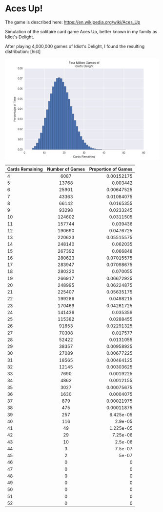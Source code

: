 # Aces Up!

The game is described here: https://en.wikipedia.org/wiki/Aces_Up

Simulation of the solitaire card game Aces Up, better known in my family as Idiot's Delight.

After playing 4,000,000 games of Idiot's Delight, I found the resulting distribution: [hist]

![Snapshot](./images/figure_1.png)

| Cards Remaining | Number of Games | Proportion of Games  |
| ------------- |:-------------:| -----:|
| 4 | 6087 | 0.00152175 |
| 5 | 13768 | 0.003442 |
| 6 | 25901 | 0.00647525 |
| 7 | 43363 | 0.01084075 |
| 8 | 66142 | 0.0165355 |
| 9 | 93298 | 0.0233245 |
| 10 | 124602 | 0.0311505 |
| 11 | 157744 | 0.039436 |
| 12 | 190690 |  0.0476725 |
| 13 | 220623 | 0.05515575 |
| 14 | 248140 | 0.062035 |
| 15 | 267392 | 0.066848 |
| 16 | 280623 | 0.07015575 |
| 17 | 283947 | 0.07098675 |
| 18 | 280220 | 0.070055 |
| 19 | 266917 | 0.06672925 |
| 20 | 248995 | 0.06224875 |
| 21 | 225407 | 0.05635175 |
| 22 | 199286 | 0.0498215 |
| 23 | 170469 | 0.04261725 |
| 24 | 141436 | 0.035359 |
| 25 | 115382 | 0.0288455 |
| 26 | 91653 | 0.02291325 |
| 27 | 70308 | 0.017577 |
| 28 | 52422 |  0.0131055|
| 29 | 38357 | 0.00958925 |
| 30 | 27089 | 0.00677225 |
| 31 | 18565 | 0.00464125 |
| 32 | 12145 | 0.00303625 |
| 33 | 7690 | 0.0019225 |
| 34 | 4862 | 0.0012155 |
| 35 | 3027 | 0.00075675 |
| 36 | 1630 | 0.0004075 |
| 37 | 879 | 0.00021975 |
| 38 | 475 | 0.00011875 |
| 39 | 257 | 6.425e-05 |
| 40 | 116 | 2.9e-05 |
| 41 | 49 | 1.225e-05 |
| 42 | 29 | 7.25e-06 |
| 43 | 10 | 2.5e-06 |
| 44 | 3 | 7.5e-07 |
| 45 | 2 | 5e-07 |
| 46 | 0 | 0 |
| 47 | 0 | 0 |
| 48 | 0 | 0 |
| 49 | 0 | 0 |
| 50 | 0 | 0 |
| 51 | 0 | 0 |
| 52 | 0 | 0 |